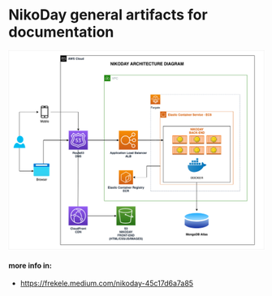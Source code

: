 # NikoDay general artifacts for documentation

![Architecture Diagram](diagrams/diagram-architecture-nikoday.png)



#### more info in:

- https://frekele.medium.com/nikoday-45c17d6a7a85

